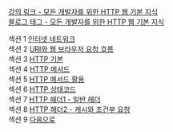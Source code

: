 [강의 링크 - 모든 개발자를 위한 HTTP 웹 기본 지식](https://www.inflearn.com/course/http-%EC%9B%B9-%EB%84%A4%ED%8A%B8%EC%9B%8C%ED%81%AC#curriculum)  
[블로그 태그 - 모든 개발자를 위한 HTTP 웹 기본 지식](https://prunier.tistory.com/category/%EC%B1%85%2C%20%EA%B0%95%EC%9D%98/%EB%AA%A8%EB%93%A0%20%EA%B0%9C%EB%B0%9C%EC%9E%90%EB%A5%BC%20%EC%9C%84%ED%95%9C%20HTTP%20%EC%9B%B9%20%EA%B8%B0%EB%B3%B8%20%EC%A7%80%EC%8B%9D)

섹션 1 [인터넷 네트워크](https://prunier.tistory.com/89)  
섹션 2 [URI와 웹 브라우저 요청 흐름](https://prunier.tistory.com/90)  
섹션 3 [HTTP 기본](https://prunier.tistory.com/91)  
섹션 4 [HTTP 메서드](https://prunier.tistory.com/92)  
섹션 5 [HTTP 메서드 활용](https://prunier.tistory.com/93)  
섹션 6 [HTTP 상태코드]()  
섹션 7 [HTTP 헤더1 - 일반 헤더]()  
섹션 8 [HTTP 헤더2 - 캐시와 조건부 요청]()  
섹션 9 [다음으로]()
